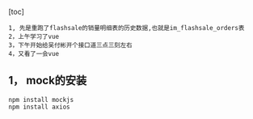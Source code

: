 [toc]

```shell
1, 先是重跑了flashsale的销量明细表的历史数据,也就是im_flashsale_orders表
2，上午学习了vue
3，下午开始给吴付彬开个接口道三点三刻左右
4，又看了一会vue
```





## 1， mock的安装

```shell
npm install mockjs
npm install axios
```





